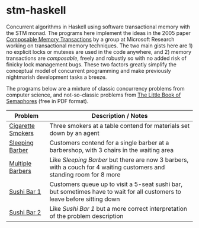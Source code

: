 # stm-haskell

Concurrent algorithms in Haskell using software transactional memory with the STM monad.
The programs here implement the ideas in the 2005 paper [Composable Memory
Transactions](https://www.microsoft.com/en-us/research/wp-content/uploads/2005/01/2005-ppopp-composable.pdf)
by a group at Microsoft Research working on transactional memory techniques. The two main
gists here are 1) no explicit locks or mutexes are used in the code anywhere, and 2) memory
transactions are *composable*, freely and robustly so with no added risk of finicky lock
management bugs. These two factors greatly simplify the conceptual model of concurrent
programming and make previously nightmarish development tasks a breeze.

The programs below are a mixture of classic concurrency problems from computer science,
and not-so-classic problems from [The Little Book of Semaphores](https://greenteapress.com/wp/semaphores/) (free in PDF format).


Problem | Description / Notes
--- | ---
[Cigarette Smokers](src/CigaretteSmokers.hs) | Three smokers at a table contend for materials set down by an agent
[Sleeping Barber](src/SleepingBarber.hs) | Customers contend for a single barber at a barbershop, with 3 chairs in the waiting area
[Multiple Barbers](src/MultipleBarbers.hs) | Like *Sleeping Barber* but there are now 3 barbers, with a couch for 4 waiting customers and standing room for 8 more
[Sushi Bar 1](src/SushiBar1.hs) | Customers queue up to visit a 5-seat sushi bar, but sometimes have to wait for all customers to leave before sitting down
[Sushi Bar 2](src/SushiBar2.hs) | Like *Sushi Bar 1* but a more correct interpretation of the problem description

